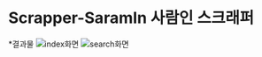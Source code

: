 # Scrapper-SaramIn 사람인 스크래퍼


 *결과물
![index화면](https://user-images.githubusercontent.com/77045939/109926329-35c04180-7d06-11eb-8452-8a8e9f3f4866.png)
![search화면](https://user-images.githubusercontent.com/77045939/109926511-61432c00-7d06-11eb-9c9d-fd338d02a288.png)

